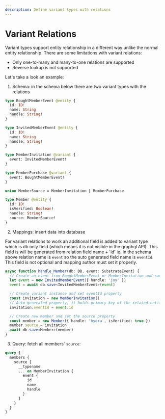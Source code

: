 ```yaml
---
description: Define variant types with relations
---
```


# Variant Relations

Variant types support entity relationship in a different way unlike the normal entity relationship. There are some limitations with variant relations:

- Only one-to-many and many-to-one relations are supported
- Reverse lookup is not supported

Let's take a look an example:

1. Schema: in the schema below there are two variant types with the relations

```graphql
type BoughtMemberEvent @entity {
  id: ID!
  name: String
  handle: String!
}

type InvitedMemberEvent @entity {
  id: ID!
  name: String
  handle: String!
}

type MemberInvitation @variant {
  event: InvitedMemberEvent!
}

type MemberPurchase @variant {
  event: BoughtMemberEvent!
}

union MemberSource = MemberInvitation | MemberPurchase

type Member @entity {
  id: ID!
  isVerified: Boolean!
  handle: String!
  source: MemberSource!
}
```

2. Mappings: insert data into database

For variant relations to work an additional field is added to variant type which is db only field (which means it is not visible in the graphql API). This field is will be generated from relation field name + 'id' ie. in the schema above relation name is `event` so the auto generated field name is `eventId`. This field is not optional and mapping author must set it properly.

```ts
async function handle_Member(db: DB, event: SubstrateEvent) {
  // Create an event from BoughtMemberEvent or MemberInvitation and save to db
  let event = new InvitedMemberEvent({ handle: 'joy' })
  event = await db.save<InvitedMemberEvent>(event)

  // Create variant instance and set eventId property
  const invitation = new MemberInvitation()
  // Auto generated property, it holds primary key of the related entity
  invitation.eventId = event.id

  // Create new member and set the source property
  const member = new Member({ handle: 'hydra', isVerified: true })
  member.source = invitation
  await db.save<Member>(member)
}
```

3. Query: fetch all members' `source`:

```graphql
query {
  members {
    source {
      __typename
      ... on MemberInvitation {
        event {
          id
          name
          handle
        }
      }
    }
  }
}
```
